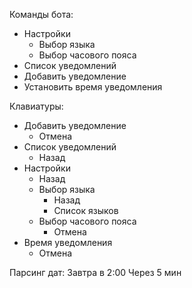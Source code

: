 Команды бота:
  - Настройки
    - Выбор языка
    - Выбор часового пояса
  - Список уведомлений
  - Добавить уведомление
  - Установить время уведомления

Клавиатуры:
  - Добавить уведомление
    - Отмена
  - Список уведомлений
    - Назад
  - Настройки
    - Назад
    - Выбор языка
      - Назад
      - Список языков
    - Выбор часового пояса
      - Отмена
  - Время уведомления
    - Отмена

Парсинг дат:
Завтра в 2:00
Через 5 мин